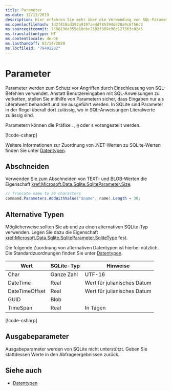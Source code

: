 ```yaml
---
title: Parameter
ms.date: 12/13/2019
description: Hier erfahren Sie mehr über die Verwendung von SQL-Parametern.
ms.openlocfilehash: 1d2f818ad392a919faedd785394de28a9c6f56c3
ms.sourcegitcommit: 7588136e355e10cbc2582f389c90c127363c02a5
ms.translationtype: HT
ms.contentlocale: de-DE
ms.lasthandoff: 03/14/2020
ms.locfileid: "79401202"
---
```

# <a name="parameters"></a>Parameter

Parameter werden zum Schutz vor Angriffen durch Einschleusung von SQL-Befehlen verwendet. Anstatt Benutzereingaben mit SQL-Anweisungen zu verketten, stellen Sie mithilfe von Parametern sicher, dass Eingaben nur als Literalwert behandelt und nie ausgeführt werden. In SQLite sind Parameter in der Regel überall dort zulässig, wo in SQL-Anweisungen Literalwerte zulässig sind.

Parametern können die Präfixe `:`, `@` oder `$` vorangestellt werden.

[!code-csharp[](../../../../samples/snippets/standard/data/sqlite/HelloWorldSample/Program.cs?name=snippet_Parameter)]

Weitere Informationen zur Zuordnung von .NET-Werten zu SQLite-Werten finden Sie unter [Datentypen](types.md).

## <a name="truncation"></a>Abschneiden

Verwenden Sie zum Abschneiden von TEXT- und BLOB-Werten die Eigenschaft <xref:Microsoft.Data.Sqlite.SqliteParameter.Size>.

```csharp
// Truncate name to 30 characters
command.Parameters.AddWithValue("$name", name).Length = 30;
```

## <a name="alternative-types"></a>Alternative Typen

Möglicherweise sollten Sie ab und zu einen alternativen SQLite-Typ verwenden. Legen Sie dazu die Eigenschaft <xref:Microsoft.Data.Sqlite.SqliteParameter.SqliteType> fest.

Die folgende Zuordnung von alternativen Datentypen ist hierbei nützlich. Die Standardzuordnungen finden Sie unter [Datentypen](types.md).

| Wert          | SQLite-Typ | Hinweise          |
| -------------- | ---------- | ---------------- |
| Char           | Ganze Zahl    | UTF-16           |
| DateTime       | Real       | Wert für julianisches Datum |
| DateTimeOffset | Real       | Wert für julianisches Datum |
| GUID           | Blob       |                  |
| TimeSpan       | Real       | In Tagen          |

[!code-csharp[](../../../../samples/snippets/standard/data/sqlite/DateAndTimeSample/Program.cs?name=snippet_SqliteType)]

## <a name="output-parameters"></a>Ausgabeparameter

Ausgabeparameter werden von SQLite nicht unterstützt. Geben Sie stattdessen Werte in den Abfrageergebnissen zurück.

## <a name="see-also"></a>Siehe auch

* [Datentypen](types.md)
